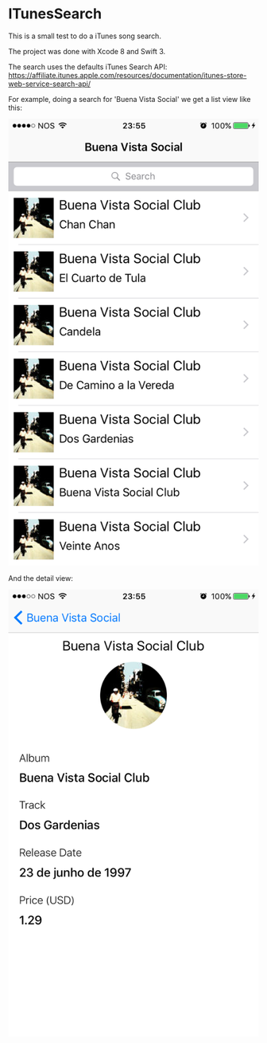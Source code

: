 # ITunesSearch
This is a small test to do a iTunes song search.

The project was done with Xcode 8 and Swift 3.

The search uses the defaults iTunes Search API: https://affiliate.itunes.apple.com/resources/documentation/itunes-store-web-service-search-api/

For example, doing a search for 'Buena Vista Social' we get a list view like this:

![Master View](Screenshots/masterView.PNG "List view")

And the detail view:

![Master View](Screenshots/detailView.PNG "Detail view")


